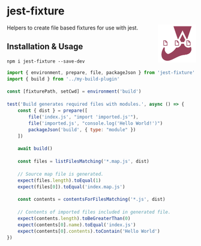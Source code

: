 # jest-fixture

<img align="right" src="https://github.com/tobua/jest-fixture/raw/main/logo.png" width="20%" alt="jest-fixture Logo" />

Helpers to create file based fixtures for use with jest.

## Installation & Usage

```
npm i jest-fixture --save-dev
```

```js
import { environment, prepare, file, packageJson } from 'jest-fixture'
import { build } from '../my-build-plugin'

const [fixturePath, setCwd] = environment('build')

test('Build generates required files with modules.', async () => {
    const { dist } = prepare([
        file('index.js', "import 'imported.js'"),
        file('imported.js', "console.log('Hello World!')")
        packageJson('build', { type: "module" })
    ])

    await build()

    const files = listFilesMatching('*.map.js', dist)

    // Source map file is generated.
    expect(files.length).toEqual(1)
    expect(files[0]).toEqual('index.map.js')

    const contents = contentsForFilesMatching('*.js', dist)

    // Contents of imported files included in generated file.
    expect(contents.length).toBeGreaterThan(0)
    expect(contents[0].name).toEqual('index.js')
    expect(contents[0].contents).toContain('Hello World')
})
```

